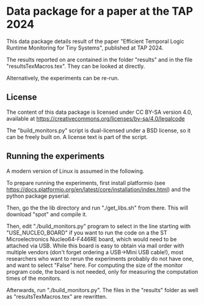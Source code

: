 Data package for a paper at the TAP 2024 
========================================
This data package details result of the paper "Efficient Temporal Logic Runtime Monitoring for Tiny Systems", published at TAP 2024.

The results reported on are contained in the folder "results" and in the file "resultsTexMacros.tex". They can be looked at directly.

Alternatively, the experiments can be re-run.


License
-------
The content of this data package is licensed under CC BY-SA version 4.0, available at https://creativecommons.org/licenses/by-sa/4.0/legalcode

The "build_monitors.py" script is dual-licensed under a BSD license, so it can be freely built on. A license text is part of the script.



Running the experiments
---------------------------------------
A modern version of Linux is assumed in the following.

To prepare running the experiments, first install platformio (see https://docs.platformio.org/en/latest/core/installation/index.html) and the python package pyserial.

Then, go the the lib directory and run "./get_libs.sh" from there. This will download "spot" and compile it.

Then, edit "./build_monitors.py" program to select in the line starting with "USE_NUCLEO_BOARD" if you want to run the code on a the ST Microelectronics Nucleo64-F446RE board, which would need to be attached via USB. While this board is easy to obtain via mail order with multiple vendors (don't forget ordering a USB->Mini USB cable!), most researchers who want to rerun the experiments probably do not have one, and want to select "False" here. For computing the size of the monitor program code, the board is not needed, only for measuring the computation times of the monitors.

Afterwards, run "./build_monitors.py". The files in the "results" folder as well as "resultsTexMacros.tex" are rewritten.




